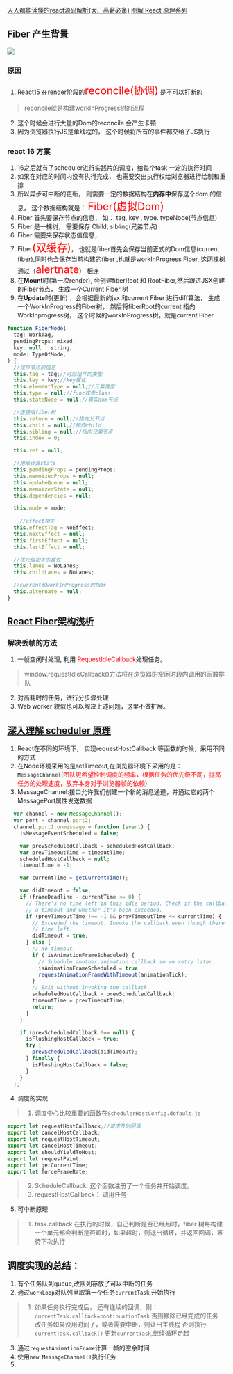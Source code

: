 [人人都能读懂的react源码解析(大厂高薪必备)](https://xiaochen1024.com/article_item/600aca0cecf02e002e6db56c)
[图解 React 原理系列](https://github.com/7kms/react-illustration-series/tree/v17.0.1)
## Fiber 产生背景
![](https://mmbiz.qpic.cn/mmbiz_png/ndgH50E7pIqnSvBHOnuOIY0B4DttcgibPrx1mRxEGc9M33DJgicRG5keaVxfB7eiawTrzkn30iakjJ50z0tz3eDCJg/640?wx_fmt=png&wxfrom=5&wx_lazy=1&wx_co=1)
### 原因
1. React15 在render阶段的<font size=5 color="red">reconcile(协调)</font> 是不可以打断的
> reconcile就是构建workInProgress树的流程
2. 这个时候会进行大量的Dom的reconcile 会产生卡顿
3. 因为浏览器执行JS是单线程的， 这个时候将所有的事件都交给了JS执行

### react 16 方案
1. 16之后就有了scheduler进行实践片的调度，给每个task 一定的执行时间
2. 如果在对应的时间内没有执行完成， 也需要交出执行权给浏览器进行绘制和重排
3. 所以异步可中断的更新， 则需要一定的数据结构在**内存中**保存这个dom 的信息， 这个数据结构就是： <font size=5 color="red">Fiber(虚拟Dom)</font>
4. Fiber 首先要保存节点的信息， 如： tag, key , type. typeNode(节点信息)
5. Fiber 是一棵树， 需要保存 Child, sibling(兄弟节点) 
6. Fiber 需要来保存状态值信息， 
7. Fiber<font size=5 color="red">(双缓存)</font>， 也就是fiber首先会保存当前正式的Dom信息(current fiber),同时也会保存当前构建的fiber ,也就是workInProgress Fiber, 这两棵树通过（<font size=5 color="red">alertnate</font>） 相连
8. 在**Mount**时(第一次render), 会创建fiberRoot 和 RootFiber,然后跟进JSX创建的Fiber节点， 生成一个Current Fiber 树
9. 在**Update**时(更新) ，会根据最新的jsx 和current Fiber 进行diff算法， 生成一个WorkInProgress的Fiber树， 然后将fiberRoot的current 指向 WorkInprogress树， 这个时候的workInProgress树，就是current Fiber
```javascript
function FiberNode(
  tag: WorkTag,
  pendingProps: mixed,
  key: null | string,
  mode: TypeOfMode,
) {
  //保存节点的信息
  this.tag = tag;//对应组件的类型
  this.key = key;//key属性
  this.elementType = null;//元素类型
  this.type = null;//func或者class
  this.stateNode = null;//真实dom节点

  //连接成fiber树
  this.return = null;//指向父节点
  this.child = null;//指向child
  this.sibling = null;//指向兄弟节点
  this.index = 0;

  this.ref = null;

  //用来计算state
  this.pendingProps = pendingProps;
  this.memoizedProps = null;
  this.updateQueue = null;
  this.memoizedState = null;
  this.dependencies = null;

  this.mode = mode;
    
	//effect相关
  this.effectTag = NoEffect;
  this.nextEffect = null;
  this.firstEffect = null;
  this.lastEffect = null;

  //优先级相关的属性
  this.lanes = NoLanes;
  this.childLanes = NoLanes;

  //current和workInProgress的指针
  this.alternate = null;
}
```
## [React Fiber架构浅析](https://mp.weixin.qq.com/s/GDYfwQyIKOjqfC_n-oDPzQ)
### 解决丢帧的方法
1. 一帧空闲时处理, 利用 <font color="red">RequestIdleCallback</font>处理任务。
  > window.requestIdleCallback()方法将在浏览器的空闲时段内调用的函数排队
2. 对高耗时的任务，进行分步骤处理
3. Web worker 貌似也可以解决上述问题，这里不做扩展。



## [深入理解 scheduler 原理](https://mp.weixin.qq.com/s/0vomFnPPNb27E76LBIQcsA)
1. React在不同的环境下， 实现requestHostCallback 等函数的时候，采用不同的方式
2. 在Node环境采用的是setTimeout,在浏览器环境下采用的是：`MessageChannel`(<font color="red">团队更希望控制调度的频率，根据任务的优先级不同，提高任务的处理速度，放弃本身对于浏览器帧的依赖</font>)
3. MessageChannel:接口允许我们创建一个新的消息通道，并通过它的两个MessagePort属性发送数据
```javascript
  var channel = new MessageChannel();
  var port = channel.port2;
  channel.port1.onmessage = function (event) {
    isMessageEventScheduled = false;

    var prevScheduledCallback = scheduledHostCallback;
    var prevTimeoutTime = timeoutTime;
    scheduledHostCallback = null;
    timeoutTime = -1;

    var currentTime = getCurrentTime();

    var didTimeout = false;
    if (frameDeadline - currentTime <= 0) {
      // There's no time left in this idle period. Check if the callback has
      // a timeout and whether it's been exceeded.
      if (prevTimeoutTime !== -1 && prevTimeoutTime <= currentTime) {
        // Exceeded the timeout. Invoke the callback even though there's no
        // time left.
        didTimeout = true;
      } else {
        // No timeout.
        if (!isAnimationFrameScheduled) {
          // Schedule another animation callback so we retry later.
          isAnimationFrameScheduled = true;
          requestAnimationFrameWithTimeout(animationTick);
        }
        // Exit without invoking the callback.
        scheduledHostCallback = prevScheduledCallback;
        timeoutTime = prevTimeoutTime;
        return;
      }
    }

    if (prevScheduledCallback !== null) {
      isFlushingHostCallback = true;
      try {
        prevScheduledCallback(didTimeout);
      } finally {
        isFlushingHostCallback = false;
      }
    }
  };
```

4. 调度的实现
> 1. 调度中心比较重要的函数在`SchedulerHostConfig.default.js`
```javascript
export let requestHostCallback;//请求及时回调 
export let cancelHostCallback;
export let requestHostTimeout;
export let cancelHostTimeout;
export let shouldYieldToHost;
export let requestPaint;
export let getCurrentTime;
export let forceFrameRate;
```
> 2. ScheduleCallback: 这个函数注册了一个任务并开始调度。
> 3. requestHostCallback： 调用任务
5. 可中断原理
> 1. task.callback 在执行的时候，自己判断是否已经超时，fiber 树每构建一个单元都会判断是否超时，如果超时，则退出循环，并返回回调，等待下次执行

## 调度实现的总结：
1. 有个任务队列queue,改队列存放了可以中断的任务
2. 通过`workLoop`对队列里取第一个任务`currentTask`,开始执行
> 1. 如果任务执行完成后， 还有连续的回调，则：`currentTask.callback=continuationTask`
> 否则移除已经完成的任务
> 改任务如果没用时间了，或者需要中断，则让出主线程
> 否则执行`currentTask.callback()`
> 更新`currentTask`,继续循环走起
3. 通过`requestAnimationFrame`计算一帧的空余时间
4. 使用`new MessageChannel()`执行任务
5. 